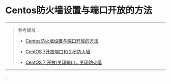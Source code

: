 # Centos防火墙设置与端口开放的方法

****

> 參考網址：
>
> * [Centos防火墙设置与端口开放的方法](https://blog.csdn.net/u011846257/article/details/54707864)
> 
> * [CentOS 7开放端口和关闭防火墙](https://www.jianshu.com/p/bad33004bb4f)
> 
> * [CentOS 7 开放/关闭端口，关闭防火墙](https://www.jianshu.com/p/dd663cb4affa)

****

.